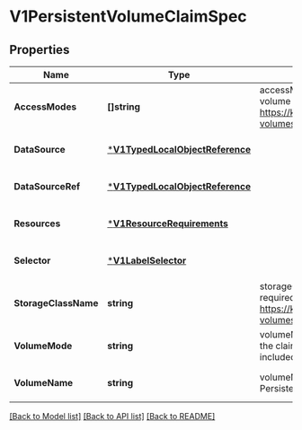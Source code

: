 # V1PersistentVolumeClaimSpec

## Properties
Name | Type | Description | Notes
------------ | ------------- | ------------- | -------------
**AccessModes** | **[]string** | accessModes contains the desired access modes the volume should have. More info: https://kubernetes.io/docs/concepts/storage/persistent-volumes#access-modes-1 +optional | [optional] [default to null]
**DataSource** | [***V1TypedLocalObjectReference**](v1.TypedLocalObjectReference.md) |  | [optional] [default to null]
**DataSourceRef** | [***V1TypedLocalObjectReference**](v1.TypedLocalObjectReference.md) |  | [optional] [default to null]
**Resources** | [***V1ResourceRequirements**](v1.ResourceRequirements.md) |  | [optional] [default to null]
**Selector** | [***V1LabelSelector**](v1.LabelSelector.md) |  | [optional] [default to null]
**StorageClassName** | **string** | storageClassName is the name of the StorageClass required by the claim. More info: https://kubernetes.io/docs/concepts/storage/persistent-volumes#class-1 +optional | [optional] [default to null]
**VolumeMode** | **string** | volumeMode defines what type of volume is required by the claim. Value of Filesystem is implied when not included in claim spec. +optional | [optional] [default to null]
**VolumeName** | **string** | volumeName is the binding reference to the PersistentVolume backing this claim. +optional | [optional] [default to null]

[[Back to Model list]](../README.md#documentation-for-models) [[Back to API list]](../README.md#documentation-for-api-endpoints) [[Back to README]](../README.md)

